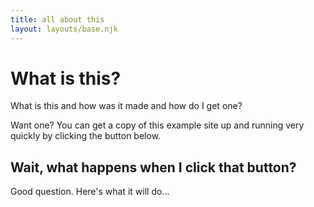 ```yaml
---
title: all about this
layout: layouts/base.njk
---
```


# What is this?

What is this and how was it made and how do I get one?

Want one? You can get a copy of this example site up and running very quickly by clicking the button below.


## Wait, what happens when I click that button?

Good question. Here's what it will do...



